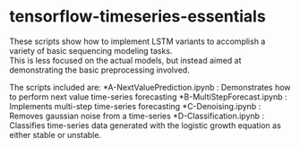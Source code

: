 # tensorflow-timeseries-essentials

These scripts show how to implement LSTM variants to accomplish a variety of basic sequencing modeling tasks.  
This is less focused on the actual models, but instead aimed at demonstrating the basic preprocessing involved.  

The scripts included are:
*A-NextValuePrediction.ipynb : Demonstrates how to perform next value time-series forecasting
*B-MultiStepForecast.ipynb : Implements multi-step time-series forecasting
*C-Denoising.ipynb : Removes gaussian noise from a time-series
*D-Classification.ipynb : Classifies time-series data generated with the logistic growth equation as either stable or unstable.
